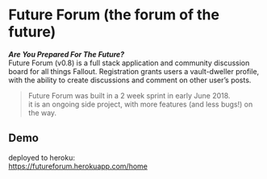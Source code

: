 # Future Forum (the forum of the future)
 **_Are You Prepared For The Future?_**\
 Future Forum (v0.8) is a full stack application and community discussion board for all things Fallout. 
 Registration grants users a vault-dweller profile, with the ability to create discussions and comment on other user’s posts.

 >Future Forum was built in a 2 week sprint in early June 2018.\
 >it is an ongoing side project, with more features (and less bugs!) on the way.

 ## Demo

deployed to heroku:\
https://futureforum.herokuapp.com/home

